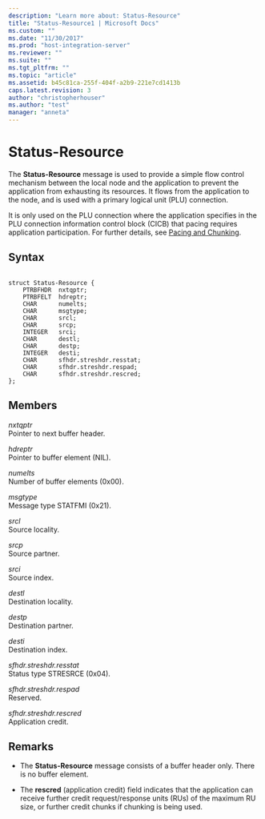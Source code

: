 ```yaml
---
description: "Learn more about: Status-Resource"
title: "Status-Resource1 | Microsoft Docs"
ms.custom: ""
ms.date: "11/30/2017"
ms.prod: "host-integration-server"
ms.reviewer: ""
ms.suite: ""
ms.tgt_pltfrm: ""
ms.topic: "article"
ms.assetid: b45c81ca-255f-404f-a2b9-221e7cd1413b
caps.latest.revision: 3
author: "christopherhouser"
ms.author: "test"
manager: "anneta"
---
```

# Status-Resource
The **Status-Resource** message is used to provide a simple flow control mechanism between the local node and the application to prevent the application from exhausting its resources. It flows from the application to the node, and is used with a primary logical unit (PLU) connection.  
  
 It is only used on the PLU connection where the application specifies in the PLU connection information control block (CICB) that pacing requires application participation. For further details, see [Pacing and Chunking](./pacing-and-chunking1.md).  
  
## Syntax  
  
```  
  
struct Status-Resource {  
    PTRBFHDR  nxtqptr;  
    PTRBFELT  hdreptr;  
    CHAR      numelts;  
    CHAR      msgtype;  
    CHAR      srcl;  
    CHAR      srcp;  
    INTEGER   srci;  
    CHAR      destl;  
    CHAR      destp;  
    INTEGER   desti;  
    CHAR      sfhdr.streshdr.resstat;  
    CHAR      sfhdr.streshdr.respad;  
    CHAR      sfhdr.streshdr.rescred;  
};   
```  
  
## Members  
 *nxtqptr*  
 Pointer to next buffer header.  
  
 *hdreptr*  
 Pointer to buffer element (NIL).  
  
 *numelts*  
 Number of buffer elements (0x00).  
  
 *msgtype*  
 Message type STATFMI (0x21).  
  
 *srcl*  
 Source locality.  
  
 *srcp*  
 Source partner.  
  
 *srci*  
 Source index.  
  
 *destl*  
 Destination locality.  
  
 *destp*  
 Destination partner.  
  
 *desti*  
 Destination index.  
  
 *sfhdr.streshdr.resstat*  
 Status type STRESRCE (0x04).  
  
 *sfhdr.streshdr.respad*  
 Reserved.  
  
 *sfhdr.streshdr.rescred*  
 Application credit.  
  
## Remarks  
  
-   The **Status-Resource** message consists of a buffer header only. There is no buffer element.  
  
-   The **rescred** (application credit) field indicates that the application can receive further credit request/response units (RUs) of the maximum RU size, or further credit chunks if chunking is being used.
